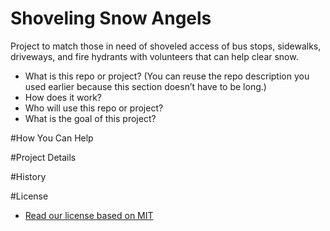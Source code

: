 # Shoveling Snow Angels
Project to match those in need of shoveled access of bus stops, sidewalks, driveways, and fire hydrants with volunteers that can help clear snow.

- What is this repo or project? (You can reuse the repo description you used earlier because this section doesn’t have to be long.)
- How does it work?
- Who will use this repo or project?
- What is the goal of this project?

#How You Can Help

#Project Details

#History

#License
- [Read our license based on MIT](https://github.com/friendlycode/shoveling-snow-angels/blob/master/license.md)